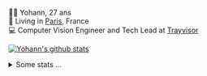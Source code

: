 <p>
  👨🏻 <bold>Yohann</bold>, 27 ans<br/>
  💼 Living in <a href="https://www.google.com/maps?q=paris">Paris</a>, France<br/>
  💻 Computer Vision Engineer and Tech Lead at <a href="https://trayvisor.com/">Trayvisor</a><br/>
</p>

<a href="https://github.com/anuraghazra/github-readme-stats"><img align="center" src="https://github-readme-stats-go94hl40s-yohann84l.vercel.app//api?username=yohann84L&show_icons=true&include_all_commits=true" alt="Yohann's github stats" /> </a>


<details>
  <summary>Some stats ...</summary><br/>
  

<!--START_SECTION:waka-->
![Code Time](http://img.shields.io/badge/Code%20Time-755%20hrs%2044%20mins-blue)

![Profile Views](http://img.shields.io/badge/Profile%20Views-0-blue)

**🐱 My GitHub Data** 

> 📦 440.6 kB Used in GitHub's Storage 
 > 
> 🏆 579 Contributions in the Year 2023
 > 
> 🚫 Not Opted to Hire
 > 
> 📜 24 Public Repositories 
 > 
> 🔑 21 Private Repositories 
 > 
**I'm an Early 🐤** 

```text
🌞 Morning                11657 commits       ████████░░░░░░░░░░░░░░░░░   30.76 % 
🌆 Daytime                21661 commits       ██████████████░░░░░░░░░░░   57.16 % 
🌃 Evening                4417 commits        ███░░░░░░░░░░░░░░░░░░░░░░   11.66 % 
🌙 Night                  160 commits         ░░░░░░░░░░░░░░░░░░░░░░░░░   00.42 % 
```
📅 **I'm Most Productive on Wednesday** 

```text
Monday                   7222 commits        █████░░░░░░░░░░░░░░░░░░░░   19.06 % 
Tuesday                  6992 commits        █████░░░░░░░░░░░░░░░░░░░░   18.45 % 
Wednesday                8413 commits        ██████░░░░░░░░░░░░░░░░░░░   22.20 % 
Thursday                 8092 commits        █████░░░░░░░░░░░░░░░░░░░░   21.35 % 
Friday                   6729 commits        ████░░░░░░░░░░░░░░░░░░░░░   17.76 % 
Saturday                 149 commits         ░░░░░░░░░░░░░░░░░░░░░░░░░   00.39 % 
Sunday                   298 commits         ░░░░░░░░░░░░░░░░░░░░░░░░░   00.79 % 
```


📊 **This Week I Spent My Time On** 

```text
🕑︎ Time Zone: Europe/Paris

💬 Programming Languages: 
Python                   5 hrs 22 mins       ██████████████████████░░░   86.19 % 
YAML                     21 mins             █░░░░░░░░░░░░░░░░░░░░░░░░   05.80 % 
HTTP                     12 mins             █░░░░░░░░░░░░░░░░░░░░░░░░   03.33 % 
HTTP Request             4 mins              ░░░░░░░░░░░░░░░░░░░░░░░░░   01.18 % 
JSON                     4 mins              ░░░░░░░░░░░░░░░░░░░░░░░░░   01.13 % 

🔥 Editors: 
PyCharm                  5 hrs 50 mins       ███████████████████████░░   93.76 % 
VS Code                  21 mins             █░░░░░░░░░░░░░░░░░░░░░░░░   05.84 % 
WebStorm                 1 min               ░░░░░░░░░░░░░░░░░░░░░░░░░   00.41 % 

💻 Operating System: 
Mac                      6 hrs 13 mins       █████████████████████████   100.00 % 
```

**I Mostly Code in Python** 

```text
Python                   20 repos            █████████████░░░░░░░░░░░░   51.28 % 
Jupyter Notebook         4 repos             ███░░░░░░░░░░░░░░░░░░░░░░   10.26 % 
HTML                     2 repos             █░░░░░░░░░░░░░░░░░░░░░░░░   05.13 % 
JavaScript               2 repos             █░░░░░░░░░░░░░░░░░░░░░░░░   05.13 % 
Shell                    1 repo              █░░░░░░░░░░░░░░░░░░░░░░░░   02.56 % 
```




 Last Updated on 06/09/2023 00:25:41 UTC
<!--END_SECTION:waka-->

